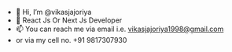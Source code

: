 - 👋 Hi, I’m @vikasjajoriya
- 👀 React Js Or Next Js Developer
- 📫 You can reach me via email i.e. vikasjajoriya1998@gmail.com
- or via my cell no. +91 9817307930

